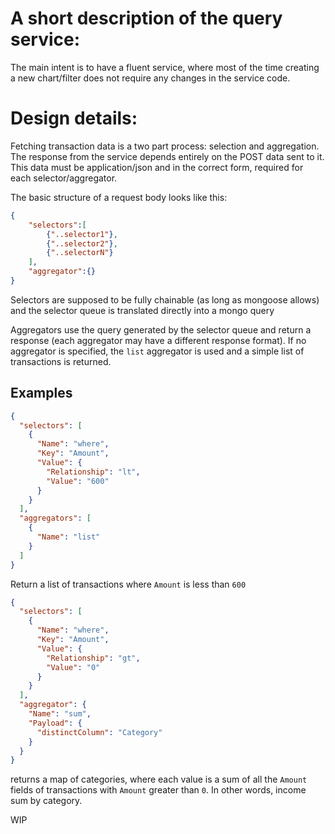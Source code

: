 # A short description of the query service:

The main intent is to have a fluent service, where most of the time creating a new chart/filter does not require any changes in the service code.

# Design details:

Fetching transaction data is a two part process: selection and aggregation.
The response from the service depends entirely on the POST data sent to it. This data must be application/json and in the correct form, required for each selector/aggregator.

The basic structure of a request body looks like this:

```json
{
    "selectors":[
        {"..selector1"},
        {"..selector2"},
        {"..selectorN"}
    ],
    "aggregator":{}
}
```

Selectors are supposed to be fully chainable (as long as mongoose allows) and the selector queue is translated directly into a mongo query

Aggregators use the query generated by the selector queue and return a response (each aggregator may have a different response format). If no aggregator is specified, the `list` aggregator is used and a simple list of transactions is returned.

## Examples

```json
{
  "selectors": [
    {
      "Name": "where",
      "Key": "Amount",
      "Value": {
        "Relationship": "lt",
        "Value": "600"
      }
    }
  ],
  "aggregators": [
    {
      "Name": "list"
    }
  ]
}
```

Return a list of transactions where `Amount` is less than `600`

```json
{
  "selectors": [
    {
      "Name": "where",
      "Key": "Amount",
      "Value": {
        "Relationship": "gt",
        "Value": "0"
      }
    }
  ],
  "aggregator": {
    "Name": "sum",
    "Payload": {
      "distinctColumn": "Category"
    }
  }
}
```

returns a map of categories, where each value is a sum of all the `Amount` fields of transactions with `Amount` greater than `0`. In other words, income sum by category.

WIP
